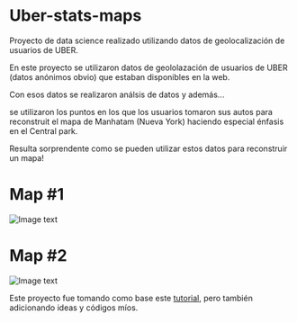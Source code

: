 # Uber-stats-maps
Proyecto de data science realizado utilizando datos de geolocalización de usuarios de UBER.

En este proyecto se utilizaron datos de geololazación de usuarios de UBER (datos anónimos obvio) que estaban disponibles en la web.

Con esos datos se realizaron análsis de datos y además...

se utilizaron los puntos en los que los usuarios tomaron sus autos para reconstruit el mapa de Manhatam (Nueva York) haciendo especial énfasis en el Central park.


Resulta sorprendente como se pueden utilizar estos datos para reconstruir un mapa!

# Map #1
![Image text](https://github.com/nicoambrosis/Uber-stats-maps/blob/main/UBER_Manhatam.png)

# Map #2
![Image text](https://github.com/nicoambrosis/Uber-stats-maps/blob/main/UBER_Manhatam_zoom_2.png)

Este proyecto fue tomando como base este [tutorial](https://www.youtube.com/watch?v=Q73ADVZCqSU), pero también adicionando ideas y códigos míos.

